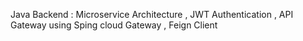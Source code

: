 Java Backend : Microservice Architecture , JWT Authentication , API Gateway using Sping cloud Gateway , Feign Client 
